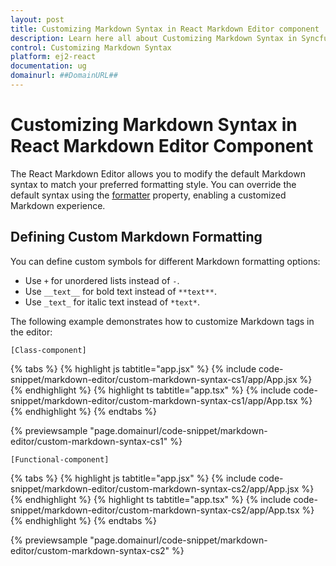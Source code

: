 ```yaml
---
layout: post
title: Customizing Markdown Syntax in React Markdown Editor component | Syncfusion
description: Learn here all about Customizing Markdown Syntax in Syncfusion React Markdown Editor component of Syncfusion Essential JS 2 and more.
control: Customizing Markdown Syntax 
platform: ej2-react
documentation: ug
domainurl: ##DomainURL##
---
```


# Customizing Markdown Syntax in React Markdown Editor Component

The React Markdown Editor allows you to modify the default Markdown syntax to match your preferred formatting style. You can override the default syntax using the [formatter](https://ej2.syncfusion.com/react/documentation/api/rich-text-editor/#formatter) property, enabling a customized Markdown experience.

## Defining Custom Markdown Formatting  

You can define custom symbols for different Markdown formatting options:

* Use `+` for unordered lists instead of `-`.
* Use `__text__` for bold text instead of `**text**`.
* Use `_text_` for italic text instead of `*text*`.

The following example demonstrates how to customize Markdown tags in the editor:

`[Class-component]`

{% tabs %}
{% highlight js tabtitle="app.jsx" %}
{% include code-snippet/markdown-editor/custom-markdown-syntax-cs1/app/App.jsx %}
{% endhighlight %}
{% highlight ts tabtitle="app.tsx" %}
{% include code-snippet/markdown-editor/custom-markdown-syntax-cs1/app/App.tsx %}
{% endhighlight %}
{% endtabs %}

 {% previewsample "page.domainurl/code-snippet/markdown-editor/custom-markdown-syntax-cs1" %}

`[Functional-component]`

{% tabs %}
{% highlight js tabtitle="app.jsx" %}
{% include code-snippet/markdown-editor/custom-markdown-syntax-cs2/app/App.jsx %}
{% endhighlight %}
{% highlight ts tabtitle="app.tsx" %}
{% include code-snippet/markdown-editor/custom-markdown-syntax-cs2/app/App.tsx %}
{% endhighlight %}
{% endtabs %}

 {% previewsample "page.domainurl/code-snippet/markdown-editor/custom-markdown-syntax-cs2" %}